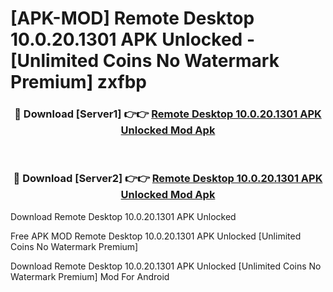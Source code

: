 # [APK-MOD] Remote Desktop 10.0.20.1301 APK Unlocked - [Unlimited Coins No Watermark Premium] zxfbp



<div align="center">
<h3>🔴 Download [Server1] 👉👉 <a href="https://momento.my/?title=Remote_Desktop_10.0.20.1301_APK_Unlocked">Remote Desktop 10.0.20.1301 APK Unlocked Mod Apk</a></h3><br>

<h3>🔴 Download [Server2] 👉👉 <a href="https://momento.my/?title=Remote_Desktop_10.0.20.1301_APK_Unlocked">Remote Desktop 10.0.20.1301 APK Unlocked Mod Apk</a></h3>
</div>



Download Remote Desktop 10.0.20.1301 APK Unlocked 

Free APK MOD Remote Desktop 10.0.20.1301 APK Unlocked [Unlimited Coins No Watermark Premium]

Download Remote Desktop 10.0.20.1301 APK Unlocked [Unlimited Coins No Watermark Premium] Mod For Android
